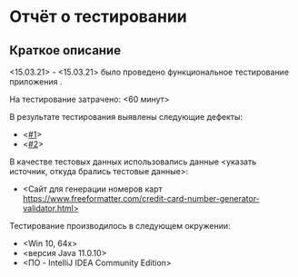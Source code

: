 # Отчёт о тестировании <Credit Card Number Validator>

## Краткое описание

<15.03.21> - <15.03.21> было проведено функциональное тестирование приложения <Credit Card Number Validato>.

На тестирование затрачено: <60 минут>

В результате тестирования выявлены следующие дефекты:
* <[#1](https://github.com/ZmbOrk/Homework-1.1---Java/issues/1)>
* <[#2](https://github.com/ZmbOrk/Homework-1.1---Java/issues/2)>

В качестве тестовых данных использовались данные <указать источник, откуда брались тестовые данные>:
* <Сайт для генерации номеров карт https://www.freeformatter.com/credit-card-number-generator-validator.html>

Тестирование производилось в следующем окружении:
* <Win 10, 64x>
* <версия Java 11.0.10>
* <ПО - IntelliJ IDEA Community Edition>
